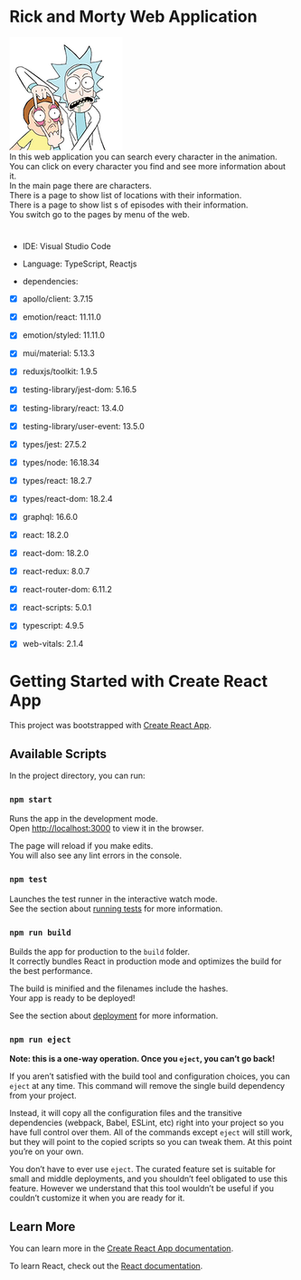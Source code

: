 # Rick and Morty Web Application


![rick-and-morty.](/public/images/rick-and-morty.webp)\
In this web application you can search every character in the animation.\
You can click on every character you find and see more information about it.\
In the main page there are characters.\
There is a page to show list of locations with their information.\
There is a page to show list s of episodes with their information.\
You switch go to the pages by menu of the web.

#
- IDE: Visual Studio Code 

- Language: TypeScript, Reactjs

- dependencies:

- [x] apollo/client: 3.7.15
- [x] emotion/react: 11.11.0
- [x] emotion/styled: 11.11.0
- [x] mui/material: 5.13.3
- [x] reduxjs/toolkit: 1.9.5
- [x] testing-library/jest-dom: 5.16.5
- [x] testing-library/react: 13.4.0
- [x] testing-library/user-event: 13.5.0
- [x] types/jest: 27.5.2
- [x] types/node: 16.18.34
- [x] types/react: 18.2.7
- [x] types/react-dom: 18.2.4
- [x] graphql: 16.6.0
- [x] react: 18.2.0
- [x] react-dom: 18.2.0
- [x] react-redux: 8.0.7
- [x] react-router-dom: 6.11.2
- [x] react-scripts: 5.0.1
- [x] typescript: 4.9.5
- [x] web-vitals: 2.1.4


# Getting Started with Create React App

This project was bootstrapped with [Create React App](https://github.com/facebook/create-react-app).

## Available Scripts

In the project directory, you can run:

### `npm start`

Runs the app in the development mode.\
Open [http://localhost:3000](http://localhost:3000) to view it in the browser.

The page will reload if you make edits.\
You will also see any lint errors in the console.

### `npm test`

Launches the test runner in the interactive watch mode.\
See the section about [running tests](https://facebook.github.io/create-react-app/docs/running-tests) for more information.

### `npm run build`

Builds the app for production to the `build` folder.\
It correctly bundles React in production mode and optimizes the build for the best performance.

The build is minified and the filenames include the hashes.\
Your app is ready to be deployed!

See the section about [deployment](https://facebook.github.io/create-react-app/docs/deployment) for more information.

### `npm run eject`

**Note: this is a one-way operation. Once you `eject`, you can’t go back!**

If you aren’t satisfied with the build tool and configuration choices, you can `eject` at any time. This command will remove the single build dependency from your project.

Instead, it will copy all the configuration files and the transitive dependencies (webpack, Babel, ESLint, etc) right into your project so you have full control over them. All of the commands except `eject` will still work, but they will point to the copied scripts so you can tweak them. At this point you’re on your own.

You don’t have to ever use `eject`. The curated feature set is suitable for small and middle deployments, and you shouldn’t feel obligated to use this feature. However we understand that this tool wouldn’t be useful if you couldn’t customize it when you are ready for it.

## Learn More

You can learn more in the [Create React App documentation](https://facebook.github.io/create-react-app/docs/getting-started).

To learn React, check out the [React documentation](https://reactjs.org/).
